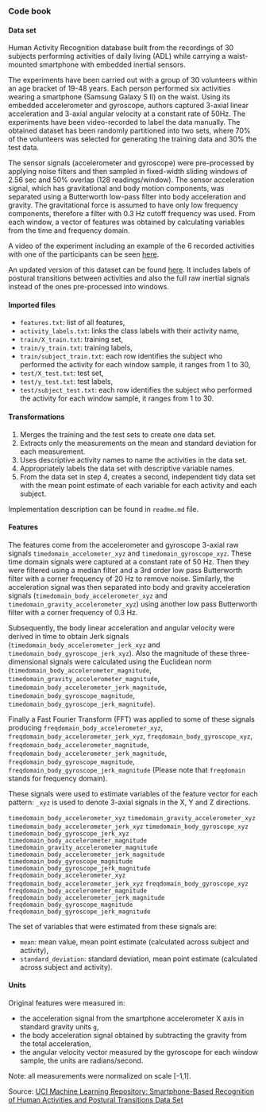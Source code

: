 ### Code book

#### Data set
Human Activity Recognition database built from the recordings of 30 subjects performing activities of daily living (ADL) while carrying a waist-mounted smartphone with embedded inertial sensors. 

The experiments have been carried out with a group of 30 volunteers within an age bracket of 19-48 years. Each person performed six activities wearing a smartphone (Samsung Galaxy S II) on the waist. Using its embedded accelerometer and gyroscope, authors captured 3-axial linear acceleration and 3-axial angular velocity at a constant rate of 50Hz. The experiments have been video-recorded to label the data manually. The obtained dataset has been randomly partitioned into two sets, where 70% of the volunteers was selected for generating the training data and 30% the test data. 

The sensor signals (accelerometer and gyroscope) were pre-processed by applying noise filters and then sampled in fixed-width sliding windows of 2.56 sec and 50% overlap (128 readings/window). The sensor acceleration signal, which has gravitational and body motion components, was separated using a Butterworth low-pass filter into body acceleration and gravity. The gravitational force is assumed to have only low frequency components, therefore a filter with 0.3 Hz cutoff frequency was used. From each window, a vector of features was obtained by calculating variables from the time and frequency domain.


A video of the experiment including an example of the 6 recorded activities with one of the participants can be seen [here](https://www.youtube.com/watch?v=XOEN9W05_4A).

An updated version of this dataset can be found [here](http://archive.ics.uci.edu/ml/datasets/Smartphone-Based+Recognition+of+Human+Activities+and+Postural+Transitions). It includes labels of postural transitions between activities and also the full raw inertial signals instead of the ones pre-processed into windows.

#### Imported files
- `features.txt`: list of all features,
- `activity_labels.txt`: links the class labels with their activity name,
- `train/X_train.txt`: training set,
- `train/y_train.txt`: training labels,
- `train/subject_train.txt`: each row identifies the subject who performed the activity for each window sample, it ranges from 1 to 30, 
- `test/X_test.txt`: test set,
- `test/y_test.txt`: test labels,
- `test/subject_test.txt`: each row identifies the subject who performed the activity for each window sample, it ranges from 1 to 30. 

#### Transformations

 1. Merges the training and the test sets to create one data set.
 2. Extracts only the measurements on the mean and standard deviation
        for each measurement.
 3. Uses descriptive activity names to name the activities in the data
    set.
 4. Appropriately labels the data set with descriptive variable names.
 5. From the data set in step 4, creates a second, independent tidy data set with the mean point estimate of each variable for each activity and each subject.

Implementation description can be found in `readme.md` file.

#### Features

The features come from the accelerometer and gyroscope 3-axial raw signals `timedomain_accelometer_xyz` and `timedomain_gyroscope_xyz`. These time domain signals were captured at a constant rate of 50 Hz. Then they were filtered using a median filter and a 3rd order low pass Butterworth filter with a corner frequency of 20 Hz to remove noise. Similarly, the acceleration signal was then separated into body and gravity acceleration signals (`timedomain_body_accelerometer_xyz` and `timedomain_gravity_accelerometer_xyz`) using another low pass Butterworth filter with a corner frequency of 0.3 Hz. 

Subsequently, the body linear acceleration and angular velocity were derived in time to obtain Jerk signals (`timedomain_body_accelerometer_jerk_xyz` and `timedomain_body_gyroscope_jerk_xyz`). Also the magnitude of these three-dimensional signals were calculated using the Euclidean norm (`timedomain_body_accelerometer_magnitude`, `timedomain_gravity_accelerometer_magnitude`, `timedomain_body_accelerometer_jerk_magnitude`, `timedomain_body_gyroscope_magnitude`, `timedomain_body_gyroscope_jerk_magnitude`). 

Finally a Fast Fourier Transform (FFT) was applied to some of these signals producing `freqdomain_body_accelerometer_xyz`, `freqdomain_body_accelerometer_jerk_xyz`, `freqdomain_body_gyroscope_xyz`, `freqdomain_body_accelerometer_magnitude`, 
`freqdomain_body_accelerometer_jerk_magnitude`, 
`freqdomain_body_gyroscope_magnitude`, `freqdomain_body_gyroscope_jerk_magnitude` (Please note that `freqdomain` stands for frequency domain).

These signals were used to estimate variables of the feature vector for each pattern:  `_xyz` is used to denote 3-axial signals in the X, Y and Z directions.

`timedomain_body_accelerometer_xyz` 
`timedomain_gravity_accelerometer_xyz` 
`timedomain_body_accelerometer_jerk_xyz`
`timedomain_body_gyroscope_xyz` 
`timedomain_body_gyroscope_jerk_xyz`
`timedomain_body_accelerometer_magnitude`
`timedomain_gravity_accelerometer_magnitude`
`timedomain_body_accelerometer_jerk_magnitude`
`timedomain_body_gyroscope_magnitude`
`timedomain_body_gyroscope_jerk_magnitude`
`freqdomain_body_accelerometer_xyz`
`freqdomain_body_accelerometer_jerk_xyz`
`freqdomain_body_gyroscope_xyz`
`freqdomain_body_accelerometer_magnitude`
`freqdomain_body_accelerometer_jerk_magnitude`
`freqdomain_body_gyroscope_magnitude`
`freqdomain_body_gyroscope_jerk_magnitude`

The set of variables that were estimated from these signals are: 

 - `mean`: mean value, mean point estimate (calculated across subject
   and activity),  
 - `standard_deviation`: standard deviation, mean point
   estimate (calculated across subject and activity).

#### Units
Original features were measured in:

- the acceleration signal from the smartphone accelerometer X axis in standard gravity units `g`,
- the body acceleration signal obtained by subtracting the gravity from the total acceleration, 
- the angular velocity vector measured by the gyroscope for each window sample, the units are radians/second. 

Note: all measurements were normalized on scale [-1,1]. 

Source:
[UCI Machine Learning Repository: Smartphone-Based Recognition of Human Activities and Postural Transitions Data Set ](http://archive.ics.uci.edu/ml/datasets/Smartphone-Based+Recognition+of+Human+Activities+and+Postural+Transitions)
